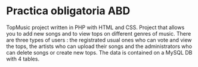 # Practica obligatoria ABD
TopMusic project written in PHP with HTML and CSS. Project that allows you to add new songs and to view tops on different genres of music.
There are three types of users : the registrated usual ones who can vote and view the tops, the artists who can upload their songs and the administrators who can delete songs or create new tops.
The data is contained on a MySQL DB with 4 tables.

